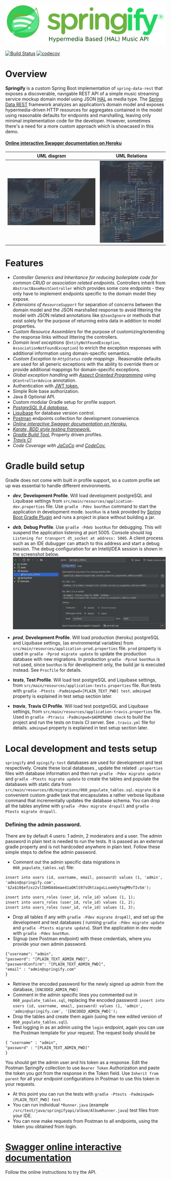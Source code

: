 ![springify](https://raw.githubusercontent.com/drumaddict/springify/master/src/main/resources/public/springify.png)

[![Build Status](https://travis-ci.org/kabasakalis/springify.svg?branch=master)](https://travis-ci.org/kabasakalis/springify)    [![codecov](https://codecov.io/gh/kabasakalis/springify/branch/master/graph/badge.svg)](https://codecov.io/gh/kabasakalis/springify)

# Overview
**Springify** is a  custom Spring Boot implementation of `spring-data-rest` that exposes a discoverable, navigable REST API of a simple music streaming service mockup domain model using JSON [HAL](http://stateless.co/hal_specification.html) as media type.
The [Spring Data REST](http://projects.spring.io/spring-data-rest/) framework analyzes an application’s domain model and exposes hypermedia-driven HTTP resources for aggregates contained in the model using reasonable defaults for endpoints and marshalling, leaving only  minimal implementation code for the developer. However, sometimes there's a need for a more custom approach which is showcased in this demo.
#### [Online interactive Swagger documentation on Heroku](https://springify.herokuapp.com/api/docs/v1/index.html#!/Artists/getArtistById)

|   UML diagram| UML Relations  |
|---|---|
|![uml](https://raw.githubusercontent.com/drumaddict/springify/master/src/main/resources/public/uml.png)|![uml](https://raw.githubusercontent.com/drumaddict/springify/master/src/main/resources/public/uml2.png)	|


# Features
 * _Controller Generics and Inheritance for reducing boilerplate code for common CRUD or association related endpoints._ Controllers inherit from `AbstractBaseRestController` which provides some core endpoints - they only have to implement endpoints specific to the domain model they expose.
* _Extensions of `ResourceSupport`_ for separation of concerns between the domain model and the JSON marshalled response to   avoid littering the model with JSON related annotations like `@JsonIgnore`  or methods that exist solely for the purpose of returning extra data in addition to model properties.
* _Custom Resource Assemblers_  for the purpose of customizing/extending the response links without littering the controllers.
* _Domain level exceptions_ (`EntityNotFoundException`, `AssociationNotFoundException`) to enrich the exception responses with additional information using domain-specific semantics.
* _Custom Exception to `HttpStatus` code mappings_ . Reasonable defaults are used for all generic exceptions with the ability to override them or provide additional mappings for domain-specific exceptions.
* _Global exception handling with [Aspect Oriented Programming](https://docs.spring.io/spring/docs/current/spring-framework-reference/core.html#aop)_ using `@ControllerAdvice` annotation.
* Authentication with [JWT token.](https://jwt.io/)
* Simple Role base authorization.
* Java 8 Optional API.
* Custom modular Gradle setup for profile support.
* _[PostgreSQL 9.4 database.](https://www.postgresql.org/)_
* [Liquibase](http://www.liquibase.org/) for database version control.
* [Postman]( https://www.getpostman.com/) endpoints collection for development convenience.
*  _[Online interactive Swagger documentation on Heroku.](https://springify.herokuapp.com/api/docs/v1/index.html#!/Artists/getArtistById)_
* _[Karate, BDD style testing framework.](https://github.com/intuit/karate)_
* _[Gradle Build Tool.](https://gradle.org/)_ Property driven profiles.
* _[Travis CI](https://travis-ci.com/)_
* _Code Coverage with [JaCoCo](http://www.jacoco.org/jacoco/) and [CodeCov.](https://codecov.io)_

# Gradle build setup
Gradle does not come with built in profile support, so a custom profile set up was essential to handle different environments.
* **_dev_**, **Development Profile**.     Will load development postgreSQL and Liquibase settings from `src/main/resources/application-dev.properties` file.  Use `gradle -Pdev bootRun` command to start the application in development mode. `bootRun` is a task provided by [Spring Boot Gradle Plugin](https://docs.spring.io/spring-boot/docs/current/reference/html/build-tool-plugins-gradle-plugin.html) and runs a project in place without building a jar.

* **_deb_**, **Debug Profile**.  Use `gradle -Pdeb bootRun` for debugging. This will suspend the application listening at port 5005. Console should log `Listening for transport dt_socket at address: 5005`. A client process such as an IDE dubugger can attach to this address and start a debug session. The debug configuration for an IntellijIDEA session is shown in the screenshot below.
![debug](https://raw.githubusercontent.com/drumaddict/springify/master/src/main/resources/public/deb.png)

* **_prod_**, **Development Profile**.  Will load production (heroku) postgreSQL and Liquibase settings, (as environmental variables) from `src/main/resources/application-prod.properties` file.  `prod` property is used in `gradle -Pprod migrate update` to update the production database with new migrations. In production `gradle -Pprod bootRun` is not used, since `bootRun` is for development only, the build jar is executed instead. See `Procfile` for details.

* **_tests_**, **Test Profile**.  Will load test postgreSQL and Liquibase settings, from `src/main/resources/application-tests.properties` file.  Run tests with `gradle -Ptests -Padminpwd=[PLAIN_TEXT_PWD] test`. `adminpwd` property is explained in test setup section later.

* **_travis_**, **Travis CI Profile**.  Will load test postgreSQL and Liquibase settings, from `src/main/resources/application-travis.properties` file. Used in `gradle -Ptravis -Padminpwd=$ADMINPWD check` to build the project and run the tests on travis CI server. See `.travis.yml` file for details. `adminpwd` property is explained in test setup section later.

# Local development and tests setup
`springify` and `spingify-test` databases are used for development and test respectively. Create these local databases
, update the related `.properties` files with database information and then run `gradle -Pdev migrate update` and `gradle -Ptests migrate update`  to create the tables and populate the databases with static data from `src/main/resources/db/migrations/060_populate_tables.sql`. `migrate` is a convenient custom gradle task that encapsulates a rather verbose liquibase command that incrementally updates the database schema. You can drop all the tables anytime with `gradle -Pdev migrate dropall` and `gradle -Ptests migrate dropall`.
### Defining the admin password.
 There are by default 4 users: 1 admin, 2 moderators and a user. The admin password in plain text is needed to run the tests. It is passed as an external gradle property and is not hardcoded anywhere in plain text. Follow these simple steps to define the admin password.
 * Comment out the admin specific data migrations in `060_populate_tables.sql` file:
  ```
 insert into users (id, username, email, password) values (1, 'admin', 'admin@springify.com', '$2a$10$efzxz2vlIbHOA4bmae41aOKlS97sOhtzagxLLxemVyYagM9vTIv5m');
```
```
insert into users_roles (user_id, role_id) values (1, 1);
insert into users_roles (user_id, role_id) values (1, 2);
insert into users_roles (user_id, role_id) values (1, 3);
```
 * Drop all tables if any with `gradle -Pdev migrate dropAll`, and  set up the development and test databases ( running `gradle -Pdev migrate update` and `gradle -Ptests migrate update`). Start the application in dev mode with `gradle -Pdev bootRun`.
 * Signup (see Postman endpoint) with these credentials, where you provide your own admin password.
```
{"username": "admin",
"password": "[PLAIN_TEXT_ADMIN_PWD]",
"passwordConfirm": "[PLAIN_TEXT_ADMIN_PWD]",
"email" : "admin@springify.com"
}
```
* Retrieve the encoded password for the newly signed up admin from the database, `[ENCODED_ADMIN_PWD]`
* Comment in the admin specific lines you commented out in `060_populate_tables.sql`, replacing the encoded password:
`insert into users (id, username, email, password) values (1, 'admin', 'admin@springify.com', '[ENCODED_ADMIN_PWD]');`
* Drop the tables and create them again (using the new edited version of `060_populate_tables.sql`).
* Test logging in as an admin using the `login` endpoint, again you can use the Postman template for your request.
The request body should be
```
{ "username" : "admin",
"password" : "[PLAIN_TEXT_ADMIN_PWD]"
}
```
You should get the admin user and his token as a response. Edit the Postman Springify collection to use `Bearer Token` Authorization and paste the token you got from the response in the Token field. Use `Inherit from parent` for all your endpoint configurations in Postman to use this token in your requests.

* At this point you can run the tests with `gradle -Ptests -Padminpwd=[PLAIN_TEXT_PWD] test`
* You can run individual `*Runner.java` (example `/src/test/java/springifyapi/album/AlbumRunner.java`) test files from your IDE.
* You can now make requests from Postman to all endpoints, using the token you obtained from login.

# [Swagger online interactive documentation](https://springify.herokuapp.com/api/docs/v1/index.html#!/Artists/getArtistById)
Follow the online instructions to try the API.
